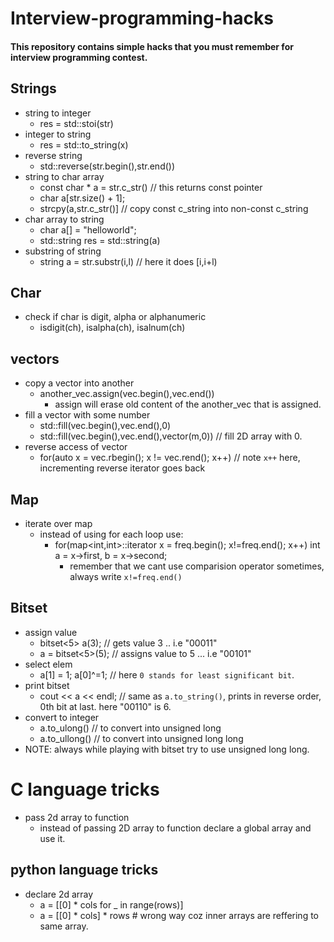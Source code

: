 # Interview-programming-hacks
#### This repository contains simple hacks that you must remember for interview programming contest.

## Strings
  - string to integer
    - res = std::stoi(str)
  - integer to string
    - res = std::to_string(x)
  - reverse string
    - std::reverse(str.begin(),str.end())
  - string to char array
    - const char * a = str.c_str()  // this returns const pointer
    - char a[str.size() + 1];
    - strcpy(a,str.c_str()] // copy const c_string into non-const c_string
  - char array to string
    - char a[] = "helloworld";
    - std::string res = std::string(a)
  - substring of string
    - string a = str.substr(i,l) // here it does [i,i+l)
    
## Char
  - check if char is digit, alpha or alphanumeric
    - isdigit(ch), isalpha(ch), isalnum(ch)
    
## vectors
  - copy a vector into another
    - another_vec.assign(vec.begin(),vec.end())
      - assign will erase old content of the another_vec that is assigned.
  - fill a vector with some number
    - std::fill(vec.begin(),vec.end(),0)
    - std::fill(vec.begin(),vec.end(),vector<int>(m,0)) // fill 2D array with 0.
  - reverse access of vector
    - for(auto x = vec.rbegin(); x != vec.rend(); x++) // note `x++` here, incrementing reverse iterator goes back
    
## Map
  - iterate over map
    - instead of using for each loop use:
      - for(map<int,int>::iterator x = freq.begin(); x!=freq.end(); x++) int a = x->first, b = x->second;
        - remember that we cant use comparision operator sometimes, always write `x!=freq.end()`
        
## Bitset
  - assign value
    - bitset<5> a(3); // gets value 3 .. i.e "00011"
    - a = bitset<5>(5); // assigns value to 5 ... i.e "00101"
  - select elem
    - a[1] = 1; a[0]^=1; // here `0 stands for least significant bit`.
  - print bitset
    - cout << a << endl; // same as `a.to_string()`, prints in reverse order, 0th bit at last. here "00110" is 6.
  - convert to integer
    - a.to_ulong() // to convert into unsigned long
    - a.to_ullong() // to convert into unsigned long long
  - NOTE: always while playing with bitset try to use unsigned long long.


# C language tricks
  - pass 2d array to function
    - instead of passing 2D array to function declare a global array and use it.
 
## python language tricks
  - declare 2d array
    - a = [[0] * cols for _ in range(rows)]
    - a = [[0] * cols] * rows     # wrong way coz inner arrays are reffering to same array.
